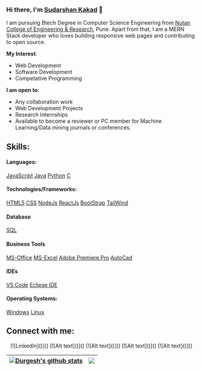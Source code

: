 ### Hi there, I'm [Sudarshan Kakad]() 👋

I am pursuing Btech Degree in Computer Science Engineering from [Nutan College of Engineering & Research](https://ncerpune.in), Pune. Apart from that, I am a MERN Stack developer who loves building responsive web pages and contributing to open source.

**My Interest**:
- Web Development
- Software Development
- Competative Programming

 **I am open to**:

- Any collaboration work
- Web Development Projects
- Research Internships
- Available to become a reviewer or PC member for Machine Learning/Data mining journals or conferences.

## Skills:

#### Languages:

[JavaScript](image_url)
[Java](image_url)
[Python](image_url)
[C](image_url)

#### Technologies/Frameworks:
[HTML5](image_url)
[CSS](image_url)
[NodeJs](image_url)
[ReactJs](image_url)
[BootStrap]()
[TailWind]()

#### Database

[SQL](image_url)

#### Business Tools

[MS-Office](image_url)
[MS-Excel](image_url)
[Adobe Premiere Pro](image_url)
[AutoCad](image_url)

#### IDEs

[VS Code](image_url)
[Eclipse IDE](image_url)

#### Operating Systems:

[Windows](image_url)
[Linux](image_url)

## Connect with me:

<p align = "center">
[![LinkedIn]()]()
[![Alt text]()]()
[![Alt text]()]()
[![Alt text]()]()
[![Alt text]()]()
</p>

| <a href="https://github.com/anuraghazra/github-readme-stats"><img align="center" src="https://github-readme-stats.vercel.app/api?username=durgeshsamariya&show_icons=true&include_all_commits=true&theme=buefy&hide_border=true" alt="Durgesh's github stats" /></a> | <a href="https://github.com/anuraghazra/github-readme-stats"><img align="center" src="https://github-readme-stats.vercel.app/api/top-langs/?username=durgeshsamariya&layout=compact&theme=buefy&hide_border=true" /></a> |
| ------------- | ------------- |

<!-- 
----
[<img src="https://github-profile-trophy.vercel.app/?username=durgeshsamariya&row=2&column=3" />](https://github.com/ryo-ma/github-profile-trophy)
[<img src="https://github-readme-stats.vercel.app/api?username=durgeshsamariya&theme=algolia&count_private=true&include_all_commits=true&show_icons=true" />](https://github.com/anuraghazra/github-readme-stats)
[![GitHub Streak](https://github-readme-streak-stats.herokuapp.com/?user=durgeshsamariya&theme=dark)](https://github.com/DenverCoder1/github-readme-streak-stats)
[![Durgesh's Top Langs](https://github-readme-stats.vercel.app/api/top-langs/?username=themlphdstudent&theme=algolia&hide=Jupyter&layout=compact&show_icons=true)](https://github.com/anuraghazra/github-readme-stats)
 -->

<!--
**themlphdstudent/themlphdstudent** is a ✨ _special_ ✨ repository because its `README.md` (this file) appears on your GitHub profile.

Here are some ideas to get you started:

- 🔭 I’m currently working on ...
- 🌱 I’m currently learning ...
- 👯 I’m looking to collaborate on ...
- 🤔 I’m looking for help with ...
- 💬 Ask me about ...
- 📫 How to reach me: ...
- 😄 Pronouns: ...
- ⚡ Fun fact: ...
-->
